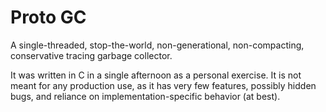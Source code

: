 # Proto GC

A single-threaded, stop-the-world, non-generational, non-compacting, conservative tracing garbage collector.

It was written in C in a single afternoon as a personal exercise. It is not meant for any production use, as it has very few features, possibly hidden bugs, and reliance on implementation-specific behavior (at best). 
